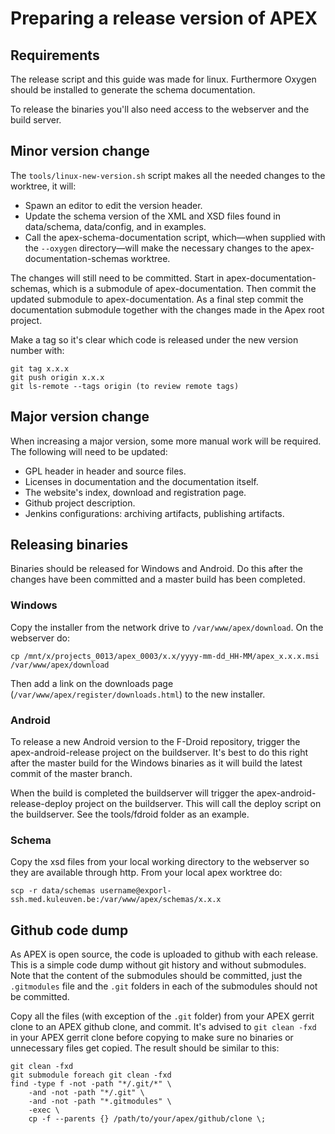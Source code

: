 Preparing a release version of APEX
===================================

Requirements
------------

The release script and this guide was made for linux. Furthermore Oxygen should
be installed to generate the schema documentation.

To release the binaries you'll also need access to the webserver and the build
server.

Minor version change
--------------------

The `tools/linux-new-version.sh` script makes all the needed changes to the
worktree, it will:

* Spawn an editor to edit the version header.
* Update the schema version of the XML and XSD files found in data/schema,
  data/config, and in examples.
* Call the apex-schema-documentation script, which&mdash;when supplied with
  the `--oxygen` directory&mdash;will make the necessary changes to the
  apex-documentation-schemas worktree.

The changes will still need to be committed. Start in
apex-documentation-schemas, which is a submodule of apex-documentation. Then
commit the updated submodule to apex-documentation. As a final step commit the
documentation submodule together with the changes made in the Apex root project.

Make a tag so it's clear which code is released under the new version number with:
```shell
git tag x.x.x
git push origin x.x.x
git ls-remote --tags origin (to review remote tags)
```

Major version change
--------------------

When increasing a major version, some more manual work will be required. The
following will need to be updated:

* GPL header in header and source files.
* Licenses in documentation and the documentation itself.
* The website's index, download and registration page.
* Github project description.
* Jenkins configurations: archiving artifacts, publishing artifacts.


Releasing binaries
------------------

Binaries should be released for Windows and Android. Do this after the
changes have been committed and a master build has been completed.

### Windows

Copy the installer from the network drive to `/var/www/apex/download`. On the webserver do:
```shell
cp /mnt/x/projects_0013/apex_0003/x.x/yyyy-mm-dd_HH-MM/apex_x.x.x.msi /var/www/apex/download
```

Then add a link on the downloads page (`/var/www/apex/register/downloads.html`) to the new installer.

### Android

To release a new Android version to the F-Droid repository, trigger the
apex-android-release project on the buildserver. It's best to do this right
after the master build for the Windows binaries as it will build the latest
commit of the master branch.

When the build is completed the buildserver will trigger the
apex-android-release-deploy project on the buildserver. This will call the
deploy script on the buildserver. See the tools/fdroid folder as an example.

### Schema

Copy the xsd files from your local working directory to the webserver so they are available
through http. From your local apex worktree do:

```shell
scp -r data/schemas username@exporl-ssh.med.kuleuven.be:/var/www/apex/schemas/x.x.x
```

### 

Github code dump
----------------

As APEX is open source, the code is uploaded to github with each release. This
is a simple code dump without git history and without submodules. Note that the
content of the submodules should be committed, just the `.gitmodules` file and
the `.git` folders in each of the submodules should not be committed.

Copy all the files (with exception of the `.git` folder) from your APEX gerrit
clone to an APEX github clone, and commit. It's advised to `git clean -fxd` in
your APEX gerrit clone before copying to make sure no binaries or unnecessary
files get copied. The result should be similar to this:

```shell
git clean -fxd
git submodule foreach git clean -fxd
find -type f -not -path "*/.git/*" \
    -and -not -path "*/.git" \
    -and -not -path "*.gitmodules" \
    -exec \
    cp -f --parents {} /path/to/your/apex/github/clone \;
```
